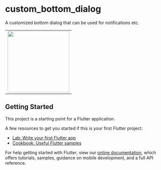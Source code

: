 # custom_bottom_dialog

A customized bottom dialog that can be used for notifications etc.

<div style="text-align: center"><table><tr>
  <td style="text-align: center">
  <a href="https://github.com/Dammyololade/custom_bottom_dialog/blob/master/image.gif">
    <img src="https://github.com/Dammyololade/custom_bottom_dialog/blob/master/image.gif" width="200"/></a>
</td>
</tr></table></div>

## Getting Started

This project is a starting point for a Flutter application.

A few resources to get you started if this is your first Flutter project:

- [Lab: Write your first Flutter app](https://flutter.dev/docs/get-started/codelab)
- [Cookbook: Useful Flutter samples](https://flutter.dev/docs/cookbook)

For help getting started with Flutter, view our
[online documentation](https://flutter.dev/docs), which offers tutorials,
samples, guidance on mobile development, and a full API reference.
